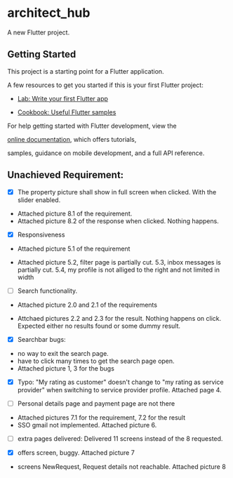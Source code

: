 # architect_hub

A new Flutter project.

## Getting Started

This project is a starting point for a Flutter application.

A few resources to get you started if this is your first Flutter project:

- [Lab: Write your first Flutter app](https://docs.flutter.dev/get-started/codelab)

- [Cookbook: Useful Flutter samples](https://docs.flutter.dev/cookbook)

For help getting started with Flutter development, view the

[online documentation](https://docs.flutter.dev/), which offers tutorials,

samples, guidance on mobile development, and a full API reference.

## Unachieved Requirement:

- [x] The property picture shall show in full screen when clicked. With the slider enabled.

- Attached picture 8.1 of the requirement.
- Attached picture 8.2 of the response when clicked. Nothing happens.

- [x] Responsiveness

- Attached picture 5.1 of the requirement

- Attached picture 5.2, filter page is partially cut. 5.3, inbox messages is partially cut. 5.4, my profile is not alliged to the right and not limited in width

- [ ] Search functionality.

- Attached picture 2.0 and 2.1 of the requirements

- Attchaed pictures 2.2 and 2.3 for the result. Nothing happens on click. Expected either no results found or some dummy result.

- [x] Searchbar bugs:
- no way to exit the search page.
- have to click many times to get the search page open.
- Attached picture 1, 3 for the bugs
- [x] Typo: "My rating as customer" doesn't change to "my rating as service provider" when switching to service provider profile. Attached page 4.

- [ ] Personal details page and payment page are not there
- Attached pictures 7.1 for the requirement, 7.2 for the result
- SSO gmail not implemented. Attached picture 6.

- [ ] extra pages delivered: Delivered 11 screens instead of the 8 requested.

- [x] offers screen, buggy. Attached picture 7

- screens NewRequest, Request details not reachable. Attached picture 8
